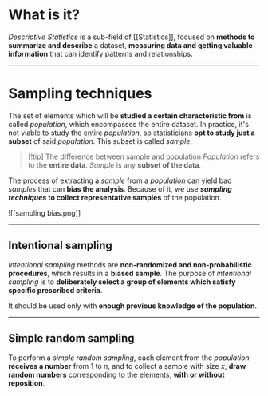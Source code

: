 # What is it?

*Descriptive Statistics* is a sub-field of [[Statistics]], focused on **methods to summarize and describe** a dataset, **measuring data and getting valuable information** that can identify patterns and relationships.
___
# Sampling techniques

The set of elements which will be **studied a certain characteristic from** is called *population*, which encompasses the entire dataset. In practice, it's not viable to study the entire *population*, so statisticians **opt to study just a subset** of said *population*. This subset is called *sample*.

>[!tip] The difference between sample and population
> *Population* refers to the **entire data**. *Sample* is any **subset of the data**.

The process of extracting a *sample* from a *population* can yield bad *samples* that can **bias the analysis**. Because of it, we use ***sampling techniques* to collect representative samples** of the population.

![[sampling bias.png]]
___
## Intentional sampling

*Intentional sampling* methods are **non-randomized and non-probabilistic procedures**, which results in a **biased sample**. The purpose of *intentional sampling* is to **deliberately select a group of elements which satisfy specific prescribed criteria**. 

It should be used only with **enough previous knowledge of the population**.
___
## Simple random sampling

To perform a *simple random sampling*, each element from the *population* **receives a number** from $1$ to $n$, and to collect a sample with size $x$, **draw random numbers** corresponding to the elements, **with or without reposition**.









